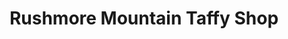 ---
title: "Rushmore Mountain Taffy Shop"
url: /keystone/rushmore-mountain-taffy-shop/
shop: confectionery
---